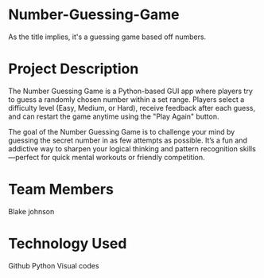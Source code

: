 # Number-Guessing-Game
As the title implies, it's a guessing game based off numbers.

# Project Description
The Number Guessing Game is a Python-based GUI app where players try to guess a randomly chosen number within a set range. Players select a difficulty level (Easy, Medium, or Hard), receive feedback after each guess, and can restart the game anytime using the "Play Again" button.

The goal of the Number Guessing Game is to challenge your mind by guessing the secret number in as few attempts as possible. It’s a fun and addictive way to sharpen your logical thinking and pattern recognition skills—perfect for quick mental workouts or friendly competition. 

# Team Members
Blake johnson

# Technology Used
Github 
Python
Visual codes
 
